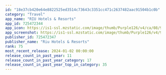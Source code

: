```yaml
---
id: "18e37cb420e64e8822525ed3514c73643c3351cc471c2637482aac91504b1c0b"
category: "Travel"
app_name: "RIU Hotels & Resorts"
app_id: 725472344
app_icon: https://is1-ssl.mzstatic.com/image/thumb/Purple126/v4/ca/08/99/ca08992a-f21d-a1c9-96d8-c45ba46b4c3f/AppIcon-0-0-1x_U007emarketing-0-10-0-85-220.png/1024x1024bb.png
app_screenshot: https://is1-ssl.mzstatic.com/image/thumb/Purple126/v4/98/bf/7f/98bf7f81-2d4e-37d3-ec54-1d03499e3232/75251f93-4978-4503-87be-ce14d1498b4d_app-6_U002c5-3-EN.png/1242x2688bb.png
publisher_id: 725472347
publisher_name: "Riu Hotels & Resorts"
rank: 75
most_recent_release: 2024-01-02 00:00:00
release_count_in_past_year: 11
release_count_in_past_year_category: 17
release_count_in_past_year_top_in_category: 35
---
```

